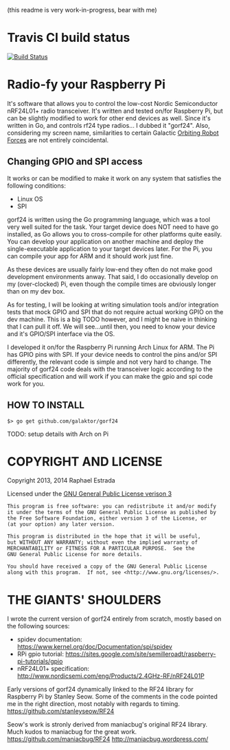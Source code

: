 (this readme is very work-in-progress, bear with me)

# Travis CI build status
[![Build Status](https://travis-ci.org/galaktor/gorf24.svg?branch=port)](https://travis-ci.org/galaktor/gorf24)

# Radio-fy your Raspberry Pi
It's software that allows you to control the low-cost Nordic Semiconductor nRF24L01+ radio transceiver. It's written and tested on/for Raspberry Pi, but can be slightly modified to work for other end devices as well. Since it's written in Go, and controls rf24 type radios... I dubbed it "gorf24". Also, considering my screen name, similarities to certain Galactic [Orbiting Robot Forces](https://en.wikipedia.org/wiki/Gorf) are not entirely coincidental.

## Changing GPIO and SPI access
It works or can be modified to make it work on any system that satisfies the following conditions:
* Linux OS
* SPI

gorf24 is written using the Go programming language, which was a tool very well suited for the task. Your target device does NOT need to have go installed, as Go allows you to cross-compile for other platforms quite easily. You can develop your application on another machine and deploy the single-executable application to your target devices later. For the Pi, you can compile your app for ARM and it should work just fine.

As these devices are usually fairly low-end they often do not make good development environments anway. That said, I do occasionally develop on my (over-clocked) Pi, even though the compile times are obviously longer than on my dev box.

As for testing, I will be looking at writing simulation tools and/or integration tests that mock GPIO and SPI that do not require actual working GPIO on the dev machine. This is a big TODO however, and I might be naive in thinking that I can pull it off. We will see...until then, you need to know your device and it's GPIO/SPI interface via the OS.

I developed it on/for the Raspberry Pi running Arch Linux for ARM. The Pi has GPIO pins with SPI. If your device needs to control the pins and/or SPI differently, the relevant code is simple and not very hard to change. The majority of gorf24 code deals with the transceiver logic according to the official specification and will work if you can make the gpio and spi code work for you.

## HOW TO INSTALL
```
$> go get github.com/galaktor/gorf24
```

TODO: setup details with Arch on Pi

# COPYRIGHT AND LICENSE

Copyright 2013, 2014 Raphael Estrada

Licensed under the [GNU General Public License verison 3](http://www.gnu.org/licenses/gpl-3.0.txt "GNU GPL v3")

```
This program is free software: you can redistribute it and/or modify
it under the terms of the GNU General Public License as published by
the Free Software Foundation, either version 3 of the License, or
(at your option) any later version.

This program is distributed in the hope that it will be useful,
but WITHOUT ANY WARRANTY; without even the implied warranty of
MERCHANTABILITY or FITNESS FOR A PARTICULAR PURPOSE.  See the
GNU General Public License for more details.

You should have received a copy of the GNU General Public License
along with this program.  If not, see <http://www.gnu.org/licenses/>.
```


# THE GIANTS' SHOULDERS
I wrote the current version of gorf24 entirely from
scratch, mostly based on the following sources:

* spidev documentation:    <https://www.kernel.org/doc/Documentation/spi/spidev>
* RPi gpio tutorial:       <https://sites.google.com/site/semilleroadt/raspberry-pi-tutorials/gpio>
* nRF24L01+ specification: <http://www.nordicsemi.com/eng/Products/2.4GHz-RF/nRF24L01P>

Early versions of gorf24 dynamically linked to the RF24
library for Raspberry Pi by Stanley Seow. Some of the
comments in the code pointed me in the right direction,
most notably with regards to timing.
<https://github.com/stanleyseow/RF24>

Seow's work is stronly derived from maniacbug's original RF24 library.
Much kudos to maniacbug for the great work.
https://github.com/maniacbug/RF24
http://maniacbug.wordpress.com/


